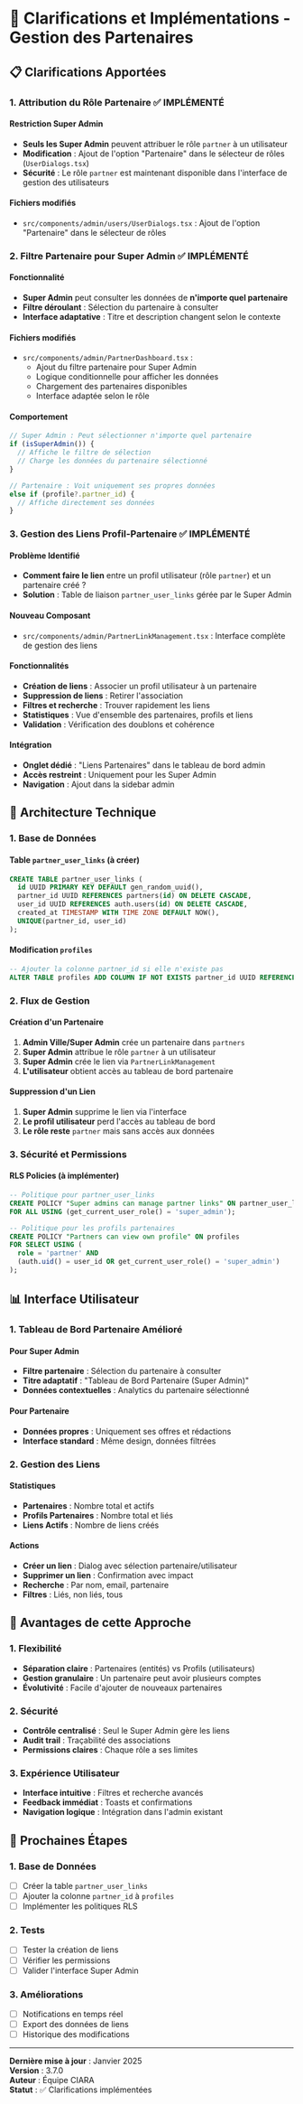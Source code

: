 # 🔗 **Clarifications et Implémentations - Gestion des Partenaires**

## 📋 **Clarifications Apportées**

### **1. Attribution du Rôle Partenaire** ✅ **IMPLÉMENTÉ**

#### **Restriction Super Admin**
- **Seuls les Super Admin** peuvent attribuer le rôle `partner` à un utilisateur
- **Modification** : Ajout de l'option "Partenaire" dans le sélecteur de rôles (`UserDialogs.tsx`)
- **Sécurité** : Le rôle `partner` est maintenant disponible dans l'interface de gestion des utilisateurs

#### **Fichiers modifiés**
- `src/components/admin/users/UserDialogs.tsx` : Ajout de l'option "Partenaire" dans le sélecteur de rôles

### **2. Filtre Partenaire pour Super Admin** ✅ **IMPLÉMENTÉ**

#### **Fonctionnalité**
- **Super Admin** peut consulter les données de **n'importe quel partenaire**
- **Filtre déroulant** : Sélection du partenaire à consulter
- **Interface adaptative** : Titre et description changent selon le contexte

#### **Fichiers modifiés**
- `src/components/admin/PartnerDashboard.tsx` :
  - Ajout du filtre partenaire pour Super Admin
  - Logique conditionnelle pour afficher les données
  - Chargement des partenaires disponibles
  - Interface adaptée selon le rôle

#### **Comportement**
```typescript
// Super Admin : Peut sélectionner n'importe quel partenaire
if (isSuperAdmin()) {
  // Affiche le filtre de sélection
  // Charge les données du partenaire sélectionné
}

// Partenaire : Voit uniquement ses propres données
else if (profile?.partner_id) {
  // Affiche directement ses données
}
```

### **3. Gestion des Liens Profil-Partenaire** ✅ **IMPLÉMENTÉ**

#### **Problème Identifié**
- **Comment faire le lien** entre un profil utilisateur (rôle `partner`) et un partenaire créé ?
- **Solution** : Table de liaison `partner_user_links` gérée par le Super Admin

#### **Nouveau Composant**
- `src/components/admin/PartnerLinkManagement.tsx` : Interface complète de gestion des liens

#### **Fonctionnalités**
- **Création de liens** : Associer un profil utilisateur à un partenaire
- **Suppression de liens** : Retirer l'association
- **Filtres et recherche** : Trouver rapidement les liens
- **Statistiques** : Vue d'ensemble des partenaires, profils et liens
- **Validation** : Vérification des doublons et cohérence

#### **Intégration**
- **Onglet dédié** : "Liens Partenaires" dans le tableau de bord admin
- **Accès restreint** : Uniquement pour les Super Admin
- **Navigation** : Ajout dans la sidebar admin

## 🔧 **Architecture Technique**

### **1. Base de Données**

#### **Table `partner_user_links`** (à créer)
```sql
CREATE TABLE partner_user_links (
  id UUID PRIMARY KEY DEFAULT gen_random_uuid(),
  partner_id UUID REFERENCES partners(id) ON DELETE CASCADE,
  user_id UUID REFERENCES auth.users(id) ON DELETE CASCADE,
  created_at TIMESTAMP WITH TIME ZONE DEFAULT NOW(),
  UNIQUE(partner_id, user_id)
);
```

#### **Modification `profiles`**
```sql
-- Ajouter la colonne partner_id si elle n'existe pas
ALTER TABLE profiles ADD COLUMN IF NOT EXISTS partner_id UUID REFERENCES partners(id);
```

### **2. Flux de Gestion**

#### **Création d'un Partenaire**
1. **Admin Ville/Super Admin** crée un partenaire dans `partners`
2. **Super Admin** attribue le rôle `partner` à un utilisateur
3. **Super Admin** crée le lien via `PartnerLinkManagement`
4. **L'utilisateur** obtient accès au tableau de bord partenaire

#### **Suppression d'un Lien**
1. **Super Admin** supprime le lien via l'interface
2. **Le profil utilisateur** perd l'accès au tableau de bord
3. **Le rôle reste** `partner` mais sans accès aux données

### **3. Sécurité et Permissions**

#### **RLS Policies** (à implémenter)
```sql
-- Politique pour partner_user_links
CREATE POLICY "Super admins can manage partner links" ON partner_user_links
FOR ALL USING (get_current_user_role() = 'super_admin');

-- Politique pour les profils partenaires
CREATE POLICY "Partners can view own profile" ON profiles
FOR SELECT USING (
  role = 'partner' AND 
  (auth.uid() = user_id OR get_current_user_role() = 'super_admin')
);
```

## 📊 **Interface Utilisateur**

### **1. Tableau de Bord Partenaire Amélioré**

#### **Pour Super Admin**
- **Filtre partenaire** : Sélection du partenaire à consulter
- **Titre adaptatif** : "Tableau de Bord Partenaire (Super Admin)"
- **Données contextuelles** : Analytics du partenaire sélectionné

#### **Pour Partenaire**
- **Données propres** : Uniquement ses offres et rédactions
- **Interface standard** : Même design, données filtrées

### **2. Gestion des Liens**

#### **Statistiques**
- **Partenaires** : Nombre total et actifs
- **Profils Partenaires** : Nombre total et liés
- **Liens Actifs** : Nombre de liens créés

#### **Actions**
- **Créer un lien** : Dialog avec sélection partenaire/utilisateur
- **Supprimer un lien** : Confirmation avec impact
- **Recherche** : Par nom, email, partenaire
- **Filtres** : Liés, non liés, tous

## 🚀 **Avantages de cette Approche**

### **1. Flexibilité**
- **Séparation claire** : Partenaires (entités) vs Profils (utilisateurs)
- **Gestion granulaire** : Un partenaire peut avoir plusieurs comptes
- **Évolutivité** : Facile d'ajouter de nouveaux partenaires

### **2. Sécurité**
- **Contrôle centralisé** : Seul le Super Admin gère les liens
- **Audit trail** : Traçabilité des associations
- **Permissions claires** : Chaque rôle a ses limites

### **3. Expérience Utilisateur**
- **Interface intuitive** : Filtres et recherche avancés
- **Feedback immédiat** : Toasts et confirmations
- **Navigation logique** : Intégration dans l'admin existant

## 🔄 **Prochaines Étapes**

### **1. Base de Données**
- [ ] Créer la table `partner_user_links`
- [ ] Ajouter la colonne `partner_id` à `profiles`
- [ ] Implémenter les politiques RLS

### **2. Tests**
- [ ] Tester la création de liens
- [ ] Vérifier les permissions
- [ ] Valider l'interface Super Admin

### **3. Améliorations**
- [ ] Notifications en temps réel
- [ ] Export des données de liens
- [ ] Historique des modifications

---

**Dernière mise à jour** : Janvier 2025  
**Version** : 3.7.0  
**Auteur** : Équipe CIARA  
**Statut** : ✅ Clarifications implémentées 